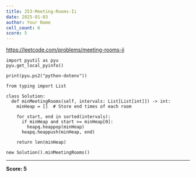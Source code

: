 ```yaml
---
title: 253-Meeting-Rooms-Ii
date: 2025-01-03
author: Your Name
cell_count: 6
score: 5
---
```


https://leetcode.com/problems/meeting-rooms-ii


```
import pyutil as pyu
pyu.get_local_pyinfo()
```


```
print(pyu.ps2("python-dotenv"))
```


```
from typing import List
```


```
class Solution:
  def minMeetingRooms(self, intervals: List[List[int]]) -> int:
    minHeap = []  # Store end times of each room

    for start, end in sorted(intervals):
      if minHeap and start >= minHeap[0]:
        heapq.heappop(minHeap)
      heapq.heappush(minHeap, end)

    return len(minHeap)
```


```
new Solution().minMeetingRooms()
```


---
**Score: 5**